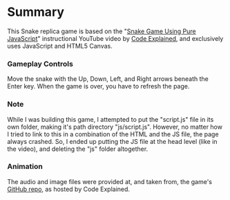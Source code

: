 # Summary

This Snake replica game is based on the "[Snake Game Using Pure JavaScript](https://www.youtube.com/watch?v=9TcU2C1AACw)" instructional YouTube video by [Code Explained](https://www.youtube.com/channel/UC8n8ftV94ZU_DJLOLtrpORA/videos), and exclusively uses JavaScript and HTML5 Canvas.

### Gameplay Controls

Move the snake with the Up, Down, Left, and Right arrows beneath the Enter key. When the game is over, you have to refresh the page.

### Note

While I was building this game, I attempted to put the "script.js" file in its own folder, making it's path directory "js/script.js". However, no matter how I tried to link to this in a combination of the HTML and the JS file, the page always crashed. So, I ended up putting the JS file at the head level (like in the video), and deleting the "js" folder altogether.

### Animation

The audio and image files were provided at, and taken from, the game's [GitHub repo](https://github.com/CodeExplainedRepo/Snake-JavaScript), as hosted by Code Explained.
